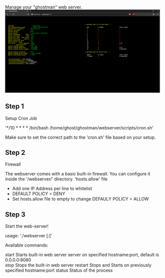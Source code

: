 Manage your "ghostman" web server.
![WebMonitor.png](https://github.com/chmess/ghostman/blob/master/webserver/WebMonitor.png?raw=true)

Step 1
------
Setup Cron Job

'*/10 * * * * /bin/bash /home/ghost/ghostman/webserver/scripts/cron.sh'

Make sure to set the correct path to the 'cron.sh' file based on your setup.


Step 2
------
Firewall

The webserver comes with a basic built-in firewall. You can configure it inside the '/webserver/' directory.
'hosts.allow' file

* Add one IP Address per line to whitelist
* DEFAULT POLICY = DENY
* Set hosts.allow file to empty to change DEFAULY POLICY = ALLOW


Step 3
------
Start the web-server!

usage: './webserver <command> [<hostname>:<port>]'

Available commands:

  start     Starts built-in web server server on specified hostname:port, default is 0.0.0.0:8080  
  stop      Stops the built-in web server
  restart   Stops and Starts on previously specified hostname:port
  status    Status of the process
